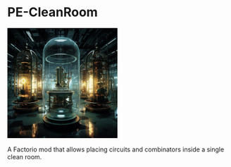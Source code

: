# PE-CleanRoom

<img src="https://github.com/PrimeEagle/PE-CleanRoom/blob/main/clean%20room.png?raw=true" width="250" />

A Factorio mod that allows placing circuits and combinators inside a single clean room.
